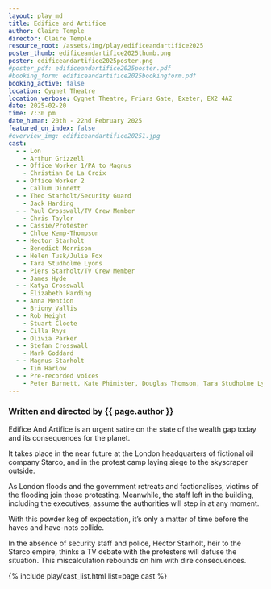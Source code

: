 ```yaml
---
layout: play_md
title: Edifice and Artifice
author: Claire Temple
director: Claire Temple
resource_root: /assets/img/play/edificeandartifice2025
poster_thumb: edificeandartifice2025thumb.png
poster: edificeandartifice2025poster.png
#poster_pdf: edificeandartifice2025poster.pdf
#booking_form: edificeandartifice2025bookingform.pdf
booking_active: false
location: Cygnet Theatre
location_verbose: Cygnet Theatre, Friars Gate, Exeter, EX2 4AZ
date: 2025-02-20
time: 7:30 pm
date_human: 20th - 22nd February 2025
featured_on_index: false
#overview_img: edificeandartifice20251.jpg
cast:
  - - Lon
    - Arthur Grizzell
  - - Office Worker 1/PA to Magnus
    - Christian De La Croix
  - - Office Worker 2
    - Callum Dinnett
  - - Theo Starholt/Security Guard
    - Jack Harding
  - - Paul Crosswall/TV Crew Member
    - Chris Taylor
  - - Cassie/Protester
    - Chloe Kemp-Thompson
  - - Hector Starholt
    - Benedict Morrison
  - - Helen Tusk/Julie Fox
    - Tara Studholme Lyons
  - - Piers Starholt/TV Crew Member
    - James Hyde
  - - Katya Crosswall
    - Elizabeth Harding
  - - Anna Mention
    - Briony Vallis
  - - Rob Height
    - Stuart Cloete
  - - Cilla Rhys
    - Olivia Parker
  - - Stefan Crosswall
    - Mark Goddard
  - - Magnus Starholt
    - Tim Harlow
  - - Pre-recorded voices
    - Peter Burnett, Kate Phimister, Douglas Thomson, Tara Studholme Lyons, Lori Hilson and Robin Thwaytes
---
```


### Written and directed by {{ page.author }}

Edifice And Artifice is an urgent satire on the state of the wealth gap today
and its consequences for the planet.

It takes place in the near future at the London headquarters of fictional oil
company Starco, and in the protest camp laying siege to the skyscraper outside.

As London floods and the government retreats and factionalises, victims of the
flooding join those protesting. Meanwhile, the staff left in the building,
including the executives, assume the authorities will step in at any moment.

With this powder keg of expectation, it’s only a matter of time before the haves
and have-nots collide.

In the absence of security staff and police, Hector Starholt, heir to the Starco
empire, thinks a TV debate with the protesters will defuse the situation. This
miscalculation rebounds on him with dire consequences.

{% include play/cast_list.html list=page.cast %}
